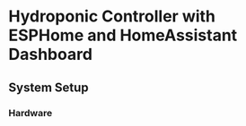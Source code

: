 # Hydroponic Controller with ESPHome and HomeAssistant Dashboard


## System Setup

### Hardware

    
